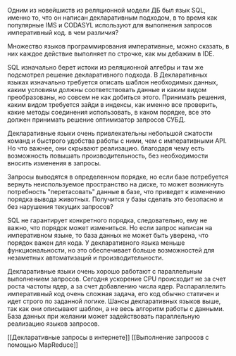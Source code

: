 Одним из новейшиств из реляционной модели ДБ был язык SQL, именно то, что он написан декларативным подходом, в то время как популярные IMS и CODASYL используют для выполнения запросов императивный код. в чем различия?

Множество языков программирования императивные, можно сказать, в них каждое действие выполняет по строчке, как мы дебажим в IDE.

SQL изначально берет истоки из реляционной алгебры и там же подсмотрел решение декларативного подхода. В Декларативных языках изначально требуется описать шаблон необходимых данных, каким условиям должны соответствовать данные и каким видом преобразованы, но совсем не как добиться этого. Принимать решения, каким видом требуется зайди в индексы, как именно все проверить, какие методы соединения использовать, в каком порядке, все это должен принимать решение оптимизатор запросов СУБД.

Декларативные языки очень привлекательны небольшой сжатости команд и быстрого удобства работы с ними, чем с императивными API. Но что важнее, они скрывают реализацию. благодаря чему есть возможность повышать производительность, без необходимости вносить изменения в запросы.

Запросы выводятся в определенном порядке, но если базе потребуется вернуть неиспользуемое пространство на диске, то может возникнуть потребность "перетасовать" данные в базе, что приведет к изменению порядка вывода животных. Получится у базы сделать это безопасно и без нарушения текущих запросов?

SQL не гарантирует конкретного порядка, следовательно, ему не важно, что порядок может измениться. Но если запрос написан на императивном языке, то база данных не может быть уверена, что порядок важен для кода. У декларативного языка меньше функциональности, но это обеспечивает больше возможностей для незаметных автоматизаций и производительности.

Декларативные языки очень хорошо работают с параллельным выполнением запросов. Сегодня ускорение CPU происходит не за счет роста частоты ядер, а за счет добавлению числа ядер. Распараллелить императивный код очень сложная задача, его код обычно статичен и идет строго по заданной логике. Шансы декларативных языков выше, так как они описывают шаблон, а не весь алгоритм работы с данными. База данных при желании может задействовать параллельную реализацию языков запросов.

[[Декларативные запросы в интернете]]
[[Выполнение запросов с помощью MapReduce]]